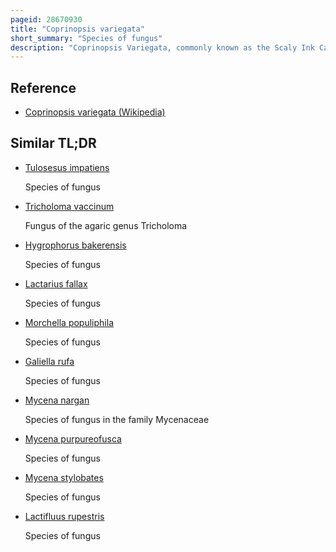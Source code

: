 ```yaml
---
pageid: 28670930
title: "Coprinopsis variegata"
short_summary: "Species of fungus"
description: "Coprinopsis Variegata, commonly known as the Scaly Ink Cap or the feltscale Inky Cap, is a Species of Fungus in the Family Psathyrellaceae. Distributed in eastern North America, it has a medium-sized, bell-shaped to flattened Cap up to 7. 5 cm in diameter, with felt-like, patchy scales. The Gills initially white turn black in Maturity and eventually dissolve in black Ink. Fruit Bodies grow in Clusters or Groups on Leaf Litter or rotted Hardwood although the Wood may be buried giving the Appearance of growing in Soil. The Fungus is found in Areas East of the great Plains in the united States. Coprinus Ebulbosus and Coprinus Quadrifidus are Names assigned by Charles horton peck to Species that he believed were distinct from C. They later were shown to represent the same Species and are now synonyms. The Mushroom is not recommended for Consumption and has been shown to cause allergic Reactions in susceptible Individuals."
---
```


## Reference

- [Coprinopsis variegata (Wikipedia)](https://en.wikipedia.org/?curid=28670930)

## Similar TL;DR

- [Tulosesus impatiens](/tldr/en/tulosesus-impatiens)

  Species of fungus

- [Tricholoma vaccinum](/tldr/en/tricholoma-vaccinum)

  Fungus of the agaric genus Tricholoma

- [Hygrophorus bakerensis](/tldr/en/hygrophorus-bakerensis)

  Species of fungus

- [Lactarius fallax](/tldr/en/lactarius-fallax)

  Species of fungus

- [Morchella populiphila](/tldr/en/morchella-populiphila)

  Species of fungus

- [Galiella rufa](/tldr/en/galiella-rufa)

  Species of fungus

- [Mycena nargan](/tldr/en/mycena-nargan)

  Species of fungus in the family Mycenaceae

- [Mycena purpureofusca](/tldr/en/mycena-purpureofusca)

  Species of fungus

- [Mycena stylobates](/tldr/en/mycena-stylobates)

  Species of fungus

- [Lactifluus rupestris](/tldr/en/lactifluus-rupestris)

  Species of fungus
